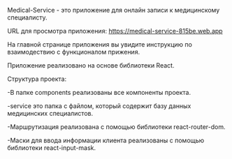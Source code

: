 Medical-Service - это приложение для онлайн записи к медицинскому специалисту.

URL для просмотра приложения: https://medical-service-815be.web.app

На главной странице приложения вы увидите инструкцию по взаимодествию с функционалом прижения.

Приложение реализовано на основе библиотеки React.

Структура проекта:

-В папке components реализованы все компоненты проекта.

-service это папка с файлом, который содержит базу данных медицинских специалистов.

-Маршрутизация реализована с помощью библиотеки react-router-dom.

-Маски для ввода информации клиента реализованы с помощью библиотеки react-input-mask.

